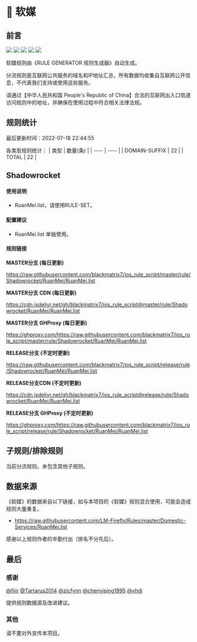 # 🧸 软媒

## 前言

![](https://shields.io/badge/-移除重复规则-ff69b4) ![](https://shields.io/badge/-DOMAIN与DOMAIN--SUFFIX合并-green) ![](https://shields.io/badge/-DOMAIN--SUFFIX间合并-critical) ![](https://shields.io/badge/-DOMAIN--SUFFIX与DOMAIN--KEYWORD合并-blue) ![](https://shields.io/badge/-IP--CIDR(6)合并-blueviolet) 

软媒规则由《RULE GENERATOR 规则生成器》自动生成。

分流规则是互联网公共服务的域名和IP地址汇总，所有数据均收集自互联网公开信息，不代表我们支持或使用这些服务。

请通过【中华人民共和国 People's Republic of China】合法的互联网出入口信道访问规则中的地址，并确保在使用过程中符合相关法律法规。

## 规则统计

最后更新时间：2022-07-18 22:44:55

各类型规则统计：
| 类型 | 数量(条)  | 
| ---- | ----  |
| DOMAIN-SUFFIX | 22  | 
| TOTAL | 22  | 


## Shadowrocket 

#### 使用说明
- RuanMei.list，请使用RULE-SET。

#### 配置建议
- RuanMei.list 单独使用。

#### 规则链接
**MASTER分支 (每日更新)**

https://raw.githubusercontent.com/blackmatrix7/ios_rule_script/master/rule/Shadowrocket/RuanMei/RuanMei.list

**MASTER分支 CDN (每日更新)**

https://cdn.jsdelivr.net/gh/blackmatrix7/ios_rule_script@master/rule/Shadowrocket/RuanMei/RuanMei.list

**MASTER分支 GHProxy (每日更新)**

https://ghproxy.com/https://raw.githubusercontent.com/blackmatrix7/ios_rule_script/master/rule/Shadowrocket/RuanMei/RuanMei.list

**RELEASE分支 (不定时更新)**

https://raw.githubusercontent.com/blackmatrix7/ios_rule_script/release/rule/Shadowrocket/RuanMei/RuanMei.list

**RELEASE分支CDN (不定时更新)**

https://cdn.jsdelivr.net/gh/blackmatrix7/ios_rule_script@release/rule/Shadowrocket/RuanMei/RuanMei.list

**RELEASE分支 GHProxy (不定时更新)**

https://ghproxy.com/https://raw.githubusercontent.com/blackmatrix7/ios_rule_script/release/rule/Shadowrocket/RuanMei/RuanMei.list

## 子规则/排除规则


当前分流规则，未包含其他子规则。

## 数据来源

《软媒》的数据来自以下链接，如与本项目的《软媒》规则混合使用，可能会造成规则大量重复。

- https://raw.githubusercontent.com/LM-Firefly/Rules/master/Domestic-Services/RuanMei.list


感谢以上规则作者的辛勤付出（排名不分先后）。

## 最后

### 感谢

[@fiiir](https://github.com/fiiir) [@Tartarus2014](https://github.com/Tartarus2014) [@zjcfynn](https://github.com/zjcfynn) [@chenyiping1995](https://github.com/chenyiping1995) [@vhdj](https://github.com/vhdj)

提供规则数据源及改进建议。

### 其他

请不要对外宣传本项目。